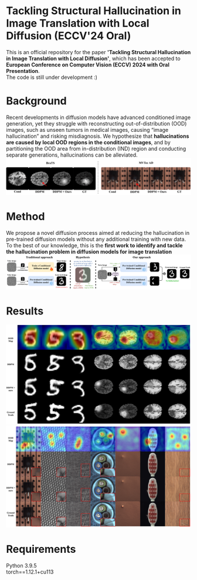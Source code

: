 # Tackling Structural Hallucination in Image Translation with Local Diffusion (ECCV'24 Oral)
This is an official repository for the paper **'Tackling Structural Hallucination in Image Translation with Local Diffusion'**, which has been accepted to **European Conference on Computer Vision (ECCV) 2024 with Oral Presentation**. <br />
The code is still under development :)
# Background
Recent developments in diffusion models have advanced conditioned image generation, yet they struggle with reconstructing out-of-distribution (OOD) images, such as unseen tumors in medical images,
causing “image hallucination” and risking misdiagnosis. We hypothesize that **hallucinations are caused by local OOD regions in the conditional images**, and by partitioning the OOD area from in-distribution (IND) region and conducting separate generations, hallucinations can be alleviated. <br />
![hallucination example](imgs/intro2.png)
# Method
We propose a novel diffusion process aimed at reducing the hallucination in pre-trained diffusion models without any additional training with new data. To the best of our knowledge, this is the **first work to identify and tackle the hallucination problem in diffusion models for image translation**
![method](imgs/intro1.png)
# Results
![results1](imgs/supple1.png)
![results2](imgs/supple2.png)
# Requirements
Python 3.9.5 <br />
torch==1.12.1+cu113 <br />
